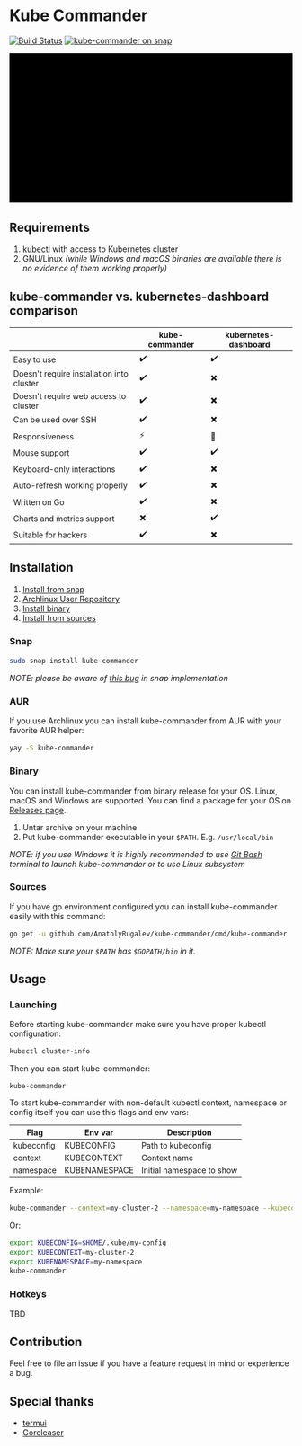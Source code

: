 # Kube Commander

[![Build Status](https://travis-ci.org/AnatolyRugalev/kube-commander.svg?branch=master)](https://travis-ci.org/AnatolyRugalev/kube-commander)
[![kube-commander on snap](https://snapcraft.io/kube-commander/badge.svg)](https://snapcraft.io/kube-commander)

![Kube Commander](docs/demo.gif)

## Requirements

1. [kubectl](https://kubernetes.io/docs/tasks/tools/install-kubectl/) with access to Kubernetes cluster
2. GNU/Linux *(while Windows and macOS binaries are available there is no evidence of them working properly)*

## kube-commander vs. kubernetes-dashboard comparison

|                                           | kube-commander           | kubernetes-dashboard     |
|-------------------------------------------|--------------------------|--------------------------|
| Easy to use                               | :heavy_check_mark:       | :heavy_check_mark:       |
| Doesn't require installation into cluster | :heavy_check_mark:       | :heavy_multiplication_x: |
| Doesn't require web access to cluster     | :heavy_check_mark:       | :heavy_multiplication_x: |
| Can be used over SSH                      | :heavy_check_mark:       | :heavy_multiplication_x: |
| Responsiveness                            | :zap:                    | :turtle:                 |
| Mouse support                             | :heavy_check_mark:       | :heavy_check_mark:       |
| Keyboard-only interactions                | :heavy_check_mark:       | :heavy_multiplication_x: |
| Auto-refresh working properly             | :heavy_check_mark:       | :heavy_multiplication_x: |
| Written on Go                             | :heavy_check_mark:       | :heavy_multiplication_x: |
| Charts and metrics support                | :heavy_multiplication_x: | :heavy_check_mark:       |
| Suitable for hackers                      | :heavy_check_mark:       | :heavy_multiplication_x: |

## Installation

1. [Install from snap](#snap)
2. [Archlinux User Repository](#aur)
3. [Install binary](#binary)
4. [Install from sources](#sources)

### Snap

```bash
sudo snap install kube-commander
```

*NOTE: please be aware of [this bug](https://github.com/AnatolyRugalev/kube-commander/issues/35) in snap implementation*

### AUR

If you use Archlinux you can install kube-commander from AUR with your favorite AUR helper:

```bash
yay -S kube-commander
```

### Binary

You can install kube-commander from binary release for your OS. Linux, macOS and Windows are supported. You can find 
a package for your OS on [Releases page](https://github.com/AnatolyRugalev/kube-commander/releases).

1. Untar archive on your machine
2. Put kube-commander executable in your `$PATH`. E.g. `/usr/local/bin`

*NOTE: if you use Windows it is highly recommended to use [Git Bash](https://gitforwindows.org/) terminal to launch
kube-commander or to use Linux subsystem*

### Sources

If you have go environment configured you can install kube-commander easily with this command:

```bash
go get -u github.com/AnatolyRugalev/kube-commander/cmd/kube-commander
```

*NOTE: Make sure your `$PATH` has `$GOPATH/bin` in it.*

## Usage

### Launching
 
Before starting kube-commander make sure you have proper kubectl configuration:

```bash
kubectl cluster-info
```

Then you can start kube-commander:

```bash'
kube-commander
```

To start kube-commander with non-default kubectl context, namespace or config itself you can use this flags
and env vars:

| Flag      | Env var     | Description             |
|-----------|-------------|-------------------------|
|kubeconfig |KUBECONFIG   |Path to kubeconfig       |
|context    |KUBECONTEXT  |Context name             |
|namespace  |KUBENAMESPACE|Initial namespace to show|

Example:

```bash
kube-commander --context=my-cluster-2 --namespace=my-namespace --kubeconfig=~/.kube/my-config
```
Or:
```bash
export KUBECONFIG=$HOME/.kube/my-config
export KUBECONTEXT=my-cluster-2
export KUBENAMESPACE=my-namespace
kube-commander
```

### Hotkeys

TBD

## Contribution

Feel free to file an issue if you have a feature request in mind or experience a bug.

## Special thanks

* [termui](https://github.com/gizak/termui)
* [Goreleaser](https://goreleaser.com)
